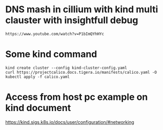 # DNS mash in cillium with kind multi clauster with insightfull debug
```
https://www.youtube.com/watch?v=P1bImQYhHYc
```
# Some kind command
```
kind create cluster --config kind-cluster-config.yaml
curl https://projectcalico.docs.tigera.io/manifests/calico.yaml -O
kubectl apply -f calico.yaml

```
# Access from host pc example on kind document
https://kind.sigs.k8s.io/docs/user/configuration/#networking


